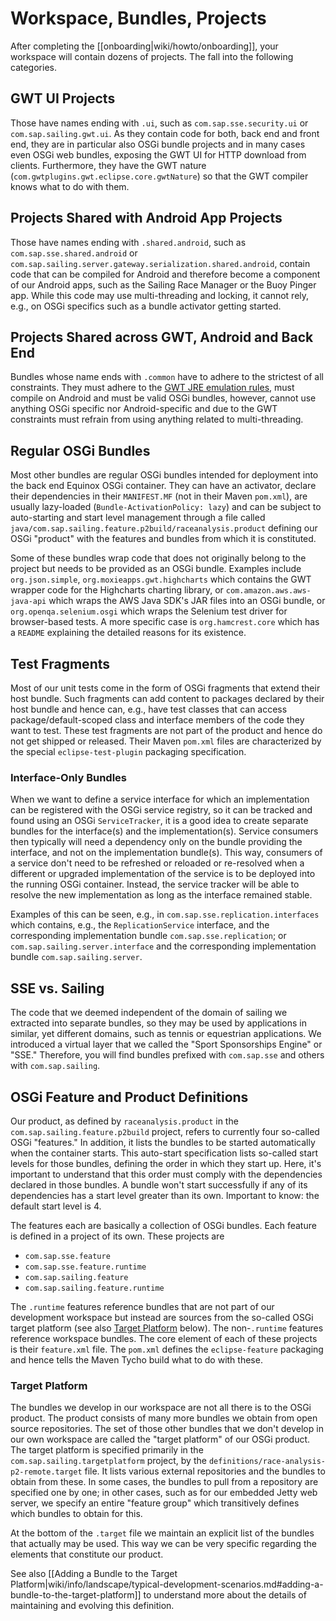# Workspace, Bundles, Projects

After completing the [[onboarding|wiki/howto/onboarding]], your workspace will contain dozens of projects. The fall into the following categories.

## GWT UI Projects

Those have names ending with ``.ui``, such as ``com.sap.sse.security.ui`` or ``com.sap.sailing.gwt.ui``. As they contain code for both, back end and front end, they are in particular also OSGi bundle projects and in many cases even OSGi web bundles, exposing the GWT UI for HTTP download from clients. Furthermore, they have the GWT nature (``com.gwtplugins.gwt.eclipse.core.gwtNature``) so that the GWT compiler knows what to do with them.

## Projects Shared with Android App Projects

Those have names ending with ``.shared.android``, such as ``com.sap.sse.shared.android`` or ``com.sap.sailing.server.gateway.serialization.shared.android``, contain code that can be compiled for Android and therefore become a component of our Android apps, such as the Sailing Race Manager or the Buoy Pinger app. While this code may use multi-threading and locking, it cannot rely, e.g., on OSGi specifics such as a bundle activator getting started.

## Projects Shared across GWT, Android and Back End

Bundles whose name ends with ``.common`` have to adhere to the strictest of all constraints. They must adhere to the [GWT JRE emulation rules](https://www.gwtproject.org/doc/latest/RefJreEmulation.html), must compile on Android and must be valid OSGi bundles, however, cannot use anything OSGi specific nor Android-specific and due to the GWT constraints must refrain from using anything related to multi-threading.

## Regular OSGi Bundles

Most other bundles are regular OSGi bundles intended for deployment into the back end Equinox OSGi container. They can have an activator, declare their dependencies in their ``MANIFEST.MF`` (not in their Maven ``pom.xml``), are usually lazy-loaded (``Bundle-ActivationPolicy: lazy``) and can be subject to auto-starting and start level management through a file called ``java/com.sap.sailing.feature.p2build/raceanalysis.product`` defining our OSGi "product" with the features and bundles from which it is constituted.

Some of these bundles wrap code that does not originally belong to the project but needs to be provided as an OSGi bundle. Examples include ``org.json.simple``, ``org.moxieapps.gwt.highcharts`` which contains the GWT wrapper code for the Highcharts charting library, or ``com.amazon.aws.aws-java-api`` which wraps the AWS Java SDK's JAR files into an OSGi bundle, or ``org.openqa.selenium.osgi`` which wraps the Selenium test driver for browser-based tests. A more specific case is ``org.hamcrest.core`` which has a ``README`` explaining the detailed reasons for its existence.

## Test Fragments

Most of our unit tests come in the form of OSGi fragments that extend their host bundle. Such fragments can add content to packages declared by their host bundle and hence can, e.g., have test classes that can access package/default-scoped class and interface members of the code they want to test. These test fragments are not part of the product and hence do not get shipped or released. Their Maven ``pom.xml`` files are characterized by the special ``eclipse-test-plugin`` packaging specification.

### Interface-Only Bundles

When we want to define a service interface for which an implementation can be registered with the OSGi service registry, so it can be tracked and found using an OSGi ``ServiceTracker``, it is a good idea to create separate bundles for the interface(s) and the implementation(s). Service consumers then typically will need a dependency only on the bundle providing the interface, and not on the implementation bundle(s). This way, consumers of a service don't need to be refreshed or reloaded or re-resolved when a different or upgraded implementation of the service is to be deployed into the running OSGi container. Instead, the service tracker will be able to resolve the new implementation as long as the interface remained stable.

Examples of this can be seen, e.g., in ``com.sap.sse.replication.interfaces`` which contains, e.g., the ``ReplicationService`` interface, and the corresponding implementation bundle ``com.sap.sse.replication``; or ``com.sap.sailing.server.interface`` and the corresponding implementation bundle ``com.sap.sailing.server``.

## SSE vs. Sailing

The code that we deemed independent of the domain of sailing we extracted into separate bundles, so they may be used by applications in similar, yet different domains, such as tennis or equestrian applications. We introduced a virtual layer that we called the "Sport Sponsorships Engine" or "SSE." Therefore, you will find bundles prefixed with ``com.sap.sse`` and others with ``com.sap.sailing``.

## OSGi Feature and Product Definitions

Our product, as defined by ``raceanalysis.product`` in the ``com.sap.sailing.feature.p2build`` project, refers to currently four so-called OSGi "features." In addition, it lists the bundles to be started automatically when the container starts. This auto-start specification lists so-called start levels for those bundles, defining the order in which they start up. Here, it's important to understand that this order must comply with the dependencies declared in those bundles. A bundle won't start successfully if any of its dependencies has a start level greater than its own. Important to know: the default start level is 4.

The features each are basically a collection of OSGi bundles. Each feature is defined in a project of its own. These projects are

- ``com.sap.sse.feature``
- ``com.sap.sse.feature.runtime``
- ``com.sap.sailing.feature``
- ``com.sap.sailing.feature.runtime``

The ``.runtime`` features reference bundles that are not part of our development workspace but instead are sources from the so-called OSGi target platform (see also [Target Platform](#target-platform) below). The non-``.runtime`` features reference workspace bundles. The core element of each of these projects is their ``feature.xml`` file. The ``pom.xml`` defines the ``eclipse-feature`` packaging and hence tells the Maven Tycho build what to do with these.

### Target Platform

The bundles we develop in our workspace are not all there is to the OSGi product. The product consists of many more bundles we obtain from open source repositories. The set of those other bundles that we don't develop in our own workspace are called the "target platform" of our OSGi product. The target platform is specified primarily in the ``com.sap.sailing.targetplatform`` project, by the ``definitions/race-analysis-p2-remote.target`` file. It lists various external repositories and the bundles to obtain from these. In some cases, the bundles to pull from a repository are specified one by one; in other cases, such as for our embedded Jetty web server, we specify an entire "feature group" which transitively defines which bundles to obtain for this.

At the bottom of the ``.target`` file we maintain an explicit list of the bundles that actually may be used. This way we can be very specific regarding the elements that constitute our product.

See also [[Adding a Bundle to the Target Platform|wiki/info/landscape/typical-development-scenarios.md#adding-a-bundle-to-the-target-platform]] to understand more about the details of maintaining and evolving this definition.

